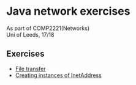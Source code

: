 # Java network exercises

As part of COMP2221(Networks)<br>Uni of Leeds, 17/18

## Exercises


- [File transfer](file_transfer/README.md)
- [Creating instances of InetAddress](inet/README.md)
